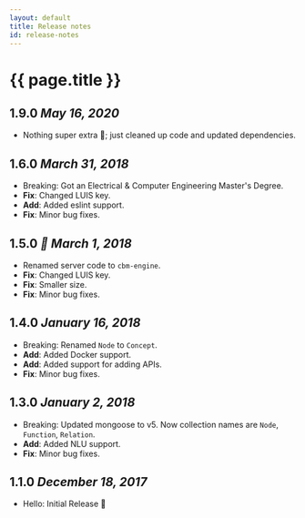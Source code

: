 ```yaml
---
layout: default
title: Release notes
id: release-notes
---
```


# {{ page.title }}

## 1.9.0 *May 16, 2020*

- Nothing super extra 🤷; just cleaned up code and updated dependencies.

## 1.6.0 *March 31, 2018*

- <span class="tag">Breaking</span>: <span class="tag red">Got an Electrical & Computer Engineering Master's Degree.</span>
- __Fix__: Changed LUIS key.
- __Add__: Added eslint support.
- __Fix__: Minor bug fixes.

## 1.5.0 *🌱 March 1, 2018*

- Renamed server code to `cbm-engine`.
- __Fix__: Changed LUIS key.
- __Fix__: Smaller size.
- __Fix__: Minor bug fixes.

## 1.4.0 *January 16, 2018*

- <span class="tag">Breaking</span>: Renamed `Node` to `Concept`.
- __Add__: Added Docker support.
- __Add__: Added support for adding APIs.
- __Fix__: Minor bug fixes.

## 1.3.0 *January 2, 2018*

- <span class="tag">Breaking</span>: Updated mongoose to v5. Now collection names are `Node`, `Function`, `Relation`.
- __Add__: Added NLU support.
- __Fix__: Minor bug fixes.

## 1.1.0 *December 18, 2017*

- <span class="tag">Hello</span>: Initial Release 🚀

<br>
<br>
<br>

